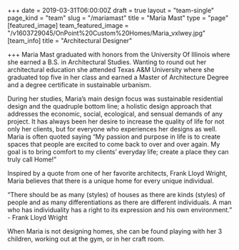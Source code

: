 +++
date = 2019-03-31T06:00:00Z
draft = true
layout = "team-single"
page_kind = "team"
slug = "/mariamast"
title = "Maria Mast"
type = "page"
[featured_image]
team_featured_image = "/v1603729045/OnPoint%20Custom%20Homes/Maria_vxlwey.jpg"
[team_info]
title = "Architectural Designer"

+++
Maria Mast graduated with honors from the University Of Illinois where she earned a B.S. in Architectural Studies. Wanting to round out her architectural education she attended Texas A&M University where she graduated top five in her class and earned a Master of Architecture Degree and a degree certificate in sustainable urbanism.  
  
During her studies, Maria’s main design focus was sustainable residential design and the quadruple bottom line; a holistic design approach that addresses the economic, social, ecological, and sensual demands of any project. It has always been her desire to increase the quality of life for not only her clients, but for everyone who experiences her designs as well. Maria is often quoted saying “My passion and purpose in life is to create spaces that people are excited to come back to over and over again. My goal is to bring comfort to my clients’ everyday life; create a place they can truly call Home!”  
  
Inspired by a quote from one of her favorite architects, Frank Lloyd Wright, Maria believes that there is a unique home for every unique individual.  
  
“There should be as many (styles) of houses as there are kinds (styles) of people and as many differentiations as there are different individuals. A man who has individuality has a right to its expression and his own environment.” - Frank Lloyd Wright  
  
When Maria is not designing homes, she can be found playing with her 3 children, working out at the gym, or in her craft room.